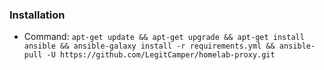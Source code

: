 ### Installation

 - Command: `apt-get update && apt-get upgrade && apt-get install ansible && ansible-galaxy install -r requirements.yml && ansible-pull -U https://github.com/LegitCamper/homelab-proxy.git`
